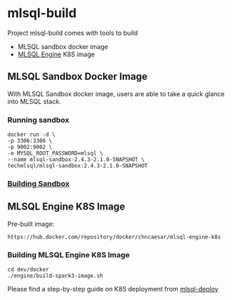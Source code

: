 # mlsql-build

Project mlsql-build comes with tools to build
- MLSQL sandbox docker image
- [MLSQL Engine](https://github.com/allwefantasy/mlsql/) K8S image

## MLSQL Sandbox Docker Image
With MLSQL Sandbox docker image, users are able to take a quick glance into MLSQL stack.
### Running sandbox
```shell
docker run -d \
-p 3306:3306 \
-p 9002:9002 \
-e MYSQL_ROOT_PASSWORD=mlsql \
--name mlsql-sandbox-2.4.3-2.1.0-SNAPSHOT \
techmlsql/mlsql-sandbox:2.4.3-2.1.0-SNAPSHOT
```
### [Building Sandbox](./docs/sandbox.md)

## MLSQL Engine K8S Image
Pre-built image: 
```
https://hub.docker.com/repository/docker/chncaesar/mlsql-engine-k8s
```
### Building MLSQL Engine K8S Image
```shell
cd dev/docker
./engine/build-spark3-image.sh
```

Please find a step-by-step guide on K8S deployment from [mlsql-deploy](https://github.com/allwefantasy/mlsql-deploy)
